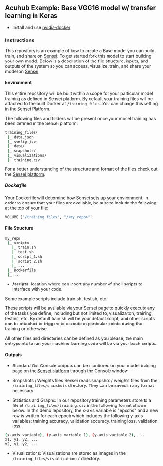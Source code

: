 ## Acuhub Example: Base VGG16 model w/ transfer learning in Keras

* Install and use [nvidia-docker](https://github.com/NVIDIA/nvidia-docker)

### Instructions

This repository is an example of how to create a Base model you can build, train, and share on [Sensei](https://sensei.com). To get started fork this model to start building your own model.
Below is a description of the file structure, inputs, and outputs of the system so you can access, visualize, train, and share your model on [Sensei](https://sensei.com) 

#### Environment
This entire repository will be built within a scope for your particular model training as defined in Sensei platform. By default your training files will be attached to the 
built Docker at `/training_files`. You can change this setting in the Sensei Platform. 

The following files and folders will be present once your model training has been defined in the Sensei platform: 
```bash
training_files/
 |_ data.json
 |_ config.json
 |_ data/
 |_ snapshots/
 |_ visualizations/
 |_ training.csv
```

For a better understanding of the structure and format of the files check out the [Sensei platform](https://sensei.com).

##### Dockerfile

Your Dockerfile will determine how Sensei sets up your environment. In order to ensure that your files are available, be sure to include the following at the top of your file:

```bash
VOLUME ["/training_files", "/<my_repo>"]
```


#### File Structure

```bash
my_repo
 |_ scripts
   |_ train.sh
   |_ test.sh
   |_ script_1.sh
   |_ script_2.sh
   |_ ...
 |_ Dockerfile
 |_ ...
```

* **/scripts**: location where can insert any number of shell scripts to interface with your code. 

Some example scripts include train.sh, test.sh, etc. 

These scripts will be available via your Sensei page to quickly execute any of the tasks you define, including but not limited to, visualizaiton, training, 
testing, etc. By default train.sh will be your default script, and other scripts can be attached to triggers to execute at particular points during the training or otherwise.

All other files and directories can be defined as you please, the main entrypoints to run your machine learning code will be via your bash scripts. 

#### Outputs
* Standard Out
Console outputs can be monitored on your model training page on the [Sensei platform](https://sensei.com) through the Console window

* Snapshots / Weights files
Sensei reads snapshot / weights files from the `/training_files/snapshots` directory. They can be saved in any format necessary 

* Statistics and Graphs: 
In our repository training parameters store to a file at `/training_files/training.csv` in the following format shown below. 
In this demo repository, the x-axis variable is "epochs" and a new row is written for each epoch which includes the following y-axis variables:
training accuracy, validation accuracy, training loss, validation loss.
```bash
(x-axis variable), (y-axis variable 1), (y-axis variable 2), ...
x1, y1, y2, ...
x2, y1, y2, ...
```

* Visualizations:
Visualizations are stored as images in the `/training_files/visualizations/` directory. 